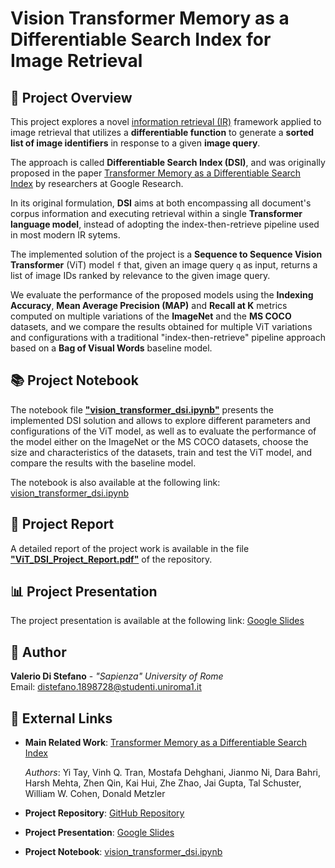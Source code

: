 # Vision Transformer Memory as a Differentiable Search Index for Image Retrieval

## 🔎 Project Overview

This project explores a novel [information retrieval (IR)](https://en.wikipedia.org/wiki/Information_retrieval) framework applied to image retrieval that utilizes a **differentiable function** to generate a **sorted list of image identifiers** in response to a given **image query**.

The approach is called **Differentiable Search Index (DSI)**, and was originally proposed in the paper [Transformer Memory as a Differentiable Search Index](https://arxiv.org/pdf/2202.06991.pdf) by researchers at Google Research.

In its original formulation, **DSI** aims at both encompassing all document's corpus information and executing retrieval within a single **Transformer language model**, instead of adopting the index-then-retrieve pipeline used in most modern IR sytems.

The implemented solution of the project is a **Sequence to Sequence Vision Transformer** (ViT) model `f` that, given an image query `q` as input, returns a list of image IDs ranked by relevance to the given image query.

We evaluate the performance of the proposed models using the **Indexing Accuracy**, **Mean Average Precision (MAP)** and **Recall at K** metrics computed on multiple variations of the **ImageNet** and the **MS COCO** datasets, and we compare the results obtained for multiple ViT variations and configurations with a traditional "index-then-retrieve" pipeline approach based on a **Bag of Visual Words** baseline model.

## 📚 Project Notebook

The notebook file [**"vision_transformer_dsi.ipynb"**](https://github.com/valeriodiste/computer_vision_project/blob/main/vision_transformer_dsi.ipynb) presents the implemented DSI solution and allows to explore different parameters and configurations of the ViT model, as well as to evaluate the performance of the model either on the ImageNet or the MS COCO datasets, choose the size and characteristics of the datasets, train and test the ViT model, and compare the results with the baseline model.

The notebook is also available at the following link: [vision_transformer_dsi.ipynb](https://drive.google.com/file/d/1xqJit0FAr_XR67uxtqCTeaNph37rkAPe/view?usp=sharing)

## 📄 Project Report

A detailed report of the project work is available in the file [**"ViT_DSI_Project_Report.pdf"**](https://github.com/valeriodiste/computer_vision_project/blob/main/ViT_DSI_Project_Report.pdf) of the repository.

## 📊 Project Presentation

The project presentation is available at the following link: [Google Slides](https://docs.google.com/presentation/d/1RPvnGxorEW1WhZ6iUhBGnqFb-Wj6cVxzn3LFu01M6qI/edit?usp=sharing)

## 📝 Author

**Valerio Di Stefano** - _"Sapienza" University of Rome_
<br/>
Email: [distefano.1898728@studenti.uniroma1.it](mailto:distefano.1898728@studenti.uniroma1.it)

## 🔗 External Links

* **Main Related Work**: [Transformer Memory as a Differentiable Search Index](https://arxiv.org/pdf/2202.06991.pdf)

  _Authors_: Yi Tay, Vinh Q. Tran, Mostafa Dehghani, Jianmo Ni, Dara Bahri, Harsh Mehta, Zhen Qin, Kai Hui, Zhe Zhao, Jai Gupta, Tal Schuster, William W. Cohen, Donald Metzler
  
* **Project Repository**: [GitHub Repository](https://github.com/valeriodiste/computer_vision_project)

* **Project Presentation**: [Google Slides](https://docs.google.com/presentation/d/1RPvnGxorEW1WhZ6iUhBGnqFb-Wj6cVxzn3LFu01M6qI/edit?usp=sharing)

* **Project Notebook**: [vision_transformer_dsi.ipynb](https://drive.google.com/file/d/1xqJit0FAr_XR67uxtqCTeaNph37rkAPe/view?usp=sharing)

